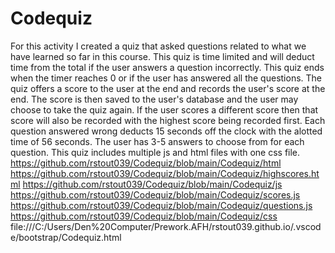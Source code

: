 # Codequiz
For this activity I created a quiz that asked questions related to what we have learned so far in this course.
This quiz is time limited and will deduct time from the total if the user answers a question incorrectly.
This quiz ends when the timer reaches 0 or if the user has answered all the questions.
The quiz offers a score to the user at the end and records the user's score at the end.
The score is then saved to the user's database and the user may choose to take the quiz again.
If the user scores a different score then that score will also be recorded with the highest score being recorded first.
Each question answered wrong deducts 15 seconds off the clock with the alotted time of 56 seconds.
The user has 3-5 answers to choose from for each question.
This quiz includes multiple js and html files with one css file.
https://github.com/rstout039/Codequiz/blob/main/Codequiz/html
https://github.com/rstout039/Codequiz/blob/main/Codequiz/highscores.html
https://github.com/rstout039/Codequiz/blob/main/Codequiz/js
https://github.com/rstout039/Codequiz/blob/main/Codequiz/scores.js
https://github.com/rstout039/Codequiz/blob/main/Codequiz/questions.js
https://github.com/rstout039/Codequiz/blob/main/Codequiz/css
file:///C:/Users/Den%20Computer/Prework.AFH/rstout039.github.io/.vscode/bootstrap/Codequiz.html
